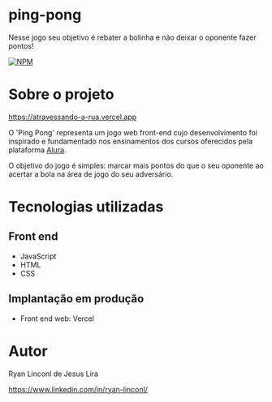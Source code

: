 # ping-pong

Nesse jogo seu objetivo é rebater a bolinha e não deixar o oponente fazer pontos!

[![NPM](https://img.shields.io/npm/l/react)](https://github.com/RyanLinconl/ping-pong/blob/main/LICENSE) 

# Sobre o projeto

https://atravessando-a-rua.vercel.app

O 'Ping Pong' representa um jogo web front-end cujo desenvolvimento foi inspirado e fundamentado nos ensinamentos dos cursos oferecidos pela plataforma [Alura](https://www.alura.com.br "Site da Alura").

O objetivo do jogo é simples: marcar mais pontos do que o seu oponente ao acertar a bola na área de jogo do seu adversário.

# Tecnologias utilizadas
## Front end
- JavaScript
- HTML
- CSS
  
## Implantação em produção
- Front end web: Vercel

# Autor

Ryan Linconl de Jesus Lira

https://www.linkedin.com/in/ryan-linconl/
